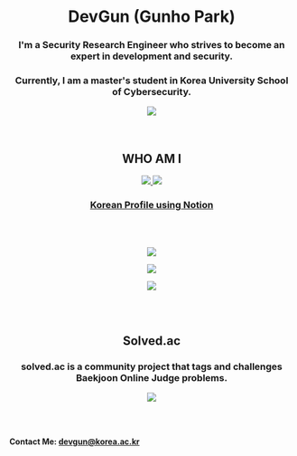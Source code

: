 <h1 align="center">DevGun (Gunho Park)</h1>

<h3 align="center">I'm a Security Research Engineer who strives to become an expert in development and security.
</h3>
<h3 align="center">
    Currently, I am a master's student in Korea University School of Cybersecurity.
</h3>


<div align="center"><img src="https://hits.seeyoufarm.com/api/count/incr/badge.svg?url=https%3A%2F%2Fgithub.com%2Fdevgunho&count_bg=%236BE3D4&title_bg=%23555555&icon=&icon_color=%23E7E7E7&title=hits&edge_flat=false"/></div>

<br/>

<br/>

<h2 align="center">
    WHO AM I
</h2>
<p align="center">
    <a href="https://www.linkedin.com/in/gunho-park-%EB%B0%95%EA%B1%B4%ED%98%B8-319a6b18b/">
    <img src="https://img.shields.io/badge/-LinkedIn-blue?style=flat-square&logo=Linkedin&logoColor=white&link=https://www.linkedin.com/in/gunho-park-%EB%B0%95%EA%B1%B4%ED%98%B8-319a6b18b/"/>
        </a>
    <a href="https://facebook.com/devgunho">
<img src="https://img.shields.io/badge/facebook-1877f2?style=flat-square&logo=facebook&logoColor=white&link=https://www.facebook.com/profile.php?id=100034064333066"/>
        </a>
</p>
<h3 align="center">
        <a href="https://devgunho.github.io">
        Korean Profile using Notion
            </a>
    </h3>            
<br/>

<br/>

<p align="center"><img src="https://github-profile-trophy.vercel.app/?username=devgunho&row=1&column=5&margin-w=15)"/></p>

<p align="center"><img src="https://github-readme-streak-stats.herokuapp.com/?user=devgunho&theme=graywhite"/></p>

<p align="center"><img src="https://github-readme-stats.vercel.app/api/top-langs/?username=devgunho&layout=compact&langs_count=8"/></p>

<br/>

<br/>

<h2 align="center">
    Solved.ac
</h2>
<h3 align="center">
    solved.ac is a community project that tags and challenges Baekjoon Online Judge problems.</h3>

<p align="center"><img src="http://mazassumnida.wtf/api/v2/generate_badge?boj=pghufs2015"/></p>

<br/>

<br/>

**Contact Me: devgun@korea.ac.kr**